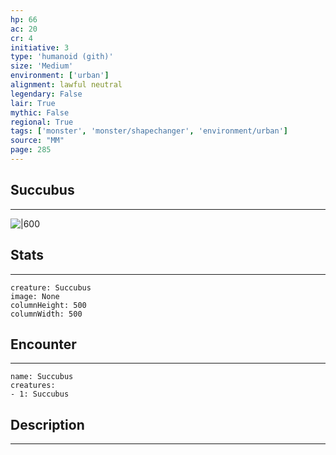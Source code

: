 ```yaml
---
hp: 66
ac: 20
cr: 4
initiative: 3
type: 'humanoid (gith)'    
size: 'Medium'
environment: ['urban']
alignment: lawful neutral
legendary: False
lair: True
mythic: False
regional: True
tags: ['monster', 'monster/shapechanger', 'environment/urban']
source: "MM"
page: 285
---
```


## Succubus
---

![|600](D:/Program%20Files/5e.tools/img/bestiary/MM/Succubus.jpg)

## Stats
---

```statblock
creature: Succubus
image: None
columnHeight: 500
columnWidth: 500
```

## Encounter
---

```encounter-table
name: Succubus
creatures:
- 1: Succubus
```

## Description
---




